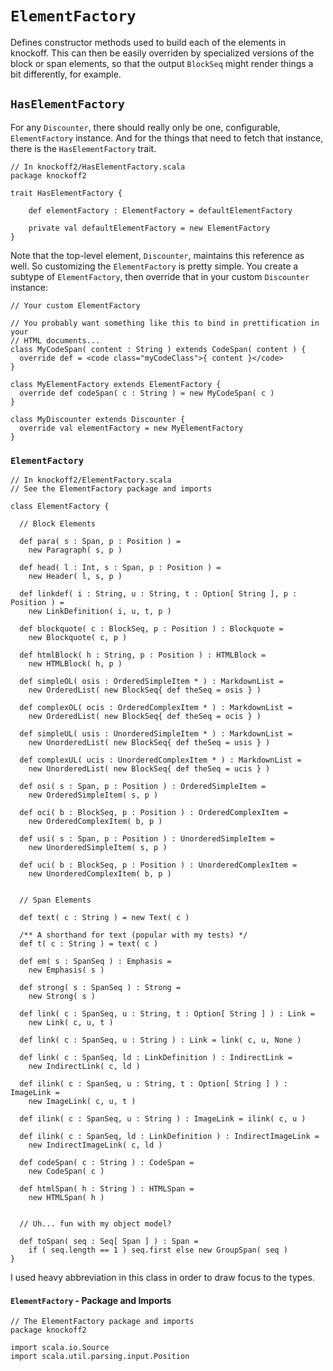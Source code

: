 `ElementFactory`
================

Defines constructor methods used to build each of the elements in knockoff. This
can then be easily overriden by specialized versions of the block or span elements,
so that the output `BlockSeq` might render things a bit differently, for example.

## `HasElementFactory`

For any `Discounter`, there should really only be one, configurable,
`ElementFactory` instance. And for the things that need to fetch that instance,
there is the `HasElementFactory` trait.

    // In knockoff2/HasElementFactory.scala
    package knockoff2
    
    trait HasElementFactory {
    
        def elementFactory : ElementFactory = defaultElementFactory
        
        private val defaultElementFactory = new ElementFactory
    }

Note that the top-level element, `Discounter`, maintains this reference as well. So
customizing the `ElementFactory` is pretty simple. You create a subtype of
`ElementFactory`, then override that in your custom `Discounter` instance:

    // Your custom ElementFactory
    
    // You probably want something like this to bind in prettification in your
    // HTML documents...
    class MyCodeSpan( content : String ) extends CodeSpan( content ) {
      override def = <code class="myCodeClass">{ content }</code>
    }
    
    class MyElementFactory extends ElementFactory {
      override def codeSpan( c : String ) = new MyCodeSpan( c )
    }
    
    class MyDiscounter extends Discounter {
      override val elementFactory = new MyElementFactory
    }

### `ElementFactory`

    // In knockoff2/ElementFactory.scala
    // See the ElementFactory package and imports
    
    class ElementFactory {

      // Block Elements
      
      def para( s : Span, p : Position ) =
        new Paragraph( s, p )
      
      def head( l : Int, s : Span, p : Position ) =
        new Header( l, s, p )
      
      def linkdef( i : String, u : String, t : Option[ String ], p : Position ) =
        new LinkDefinition( i, u, t, p )
      
      def blockquote( c : BlockSeq, p : Position ) : Blockquote =
        new Blockquote( c, p )
      
      def htmlBlock( h : String, p : Position ) : HTMLBlock =
        new HTMLBlock( h, p )
      
      def simpleOL( osis : OrderedSimpleItem * ) : MarkdownList =
        new OrderedList( new BlockSeq{ def theSeq = osis } )
      
      def complexOL( ocis : OrderedComplexItem * ) : MarkdownList =
        new OrderedList( new BlockSeq{ def theSeq = ocis } )
      
      def simpleUL( usis : UnorderedSimpleItem * ) : MarkdownList =
        new UnorderedList( new BlockSeq{ def theSeq = usis } )

      def complexUL( ucis : UnorderedComplexItem * ) : MarkdownList =
        new UnorderedList( new BlockSeq{ def theSeq = ucis } )
      
      def osi( s : Span, p : Position ) : OrderedSimpleItem =
        new OrderedSimpleItem( s, p )
      
      def oci( b : BlockSeq, p : Position ) : OrderedComplexItem =
        new OrderedComplexItem( b, p )

      def usi( s : Span, p : Position ) : UnorderedSimpleItem =
        new UnorderedSimpleItem( s, p )

      def uci( b : BlockSeq, p : Position ) : UnorderedComplexItem =
        new UnorderedComplexItem( b, p )
      
      
      // Span Elements
      
      def text( c : String ) = new Text( c )
      
      /** A shorthand for text (popular with my tests) */
      def t( c : String ) = text( c )
      
      def em( s : SpanSeq ) : Emphasis =
        new Emphasis( s )
      
      def strong( s : SpanSeq ) : Strong =
        new Strong( s )
      
      def link( c : SpanSeq, u : String, t : Option[ String ] ) : Link =
        new Link( c, u, t )
      
      def link( c : SpanSeq, u : String ) : Link = link( c, u, None )
      
      def link( c : SpanSeq, ld : LinkDefinition ) : IndirectLink =
        new IndirectLink( c, ld )
      
      def ilink( c : SpanSeq, u : String, t : Option[ String ] ) : ImageLink =
        new ImageLink( c, u, t )
      
      def ilink( c : SpanSeq, u : String ) : ImageLink = ilink( c, u )
      
      def ilink( c : SpanSeq, ld : LinkDefinition ) : IndirectImageLink =
        new IndirectImageLink( c, ld )
      
      def codeSpan( c : String ) : CodeSpan =
        new CodeSpan( c )
      
      def htmlSpan( h : String ) : HTMLSpan =
        new HTMLSpan( h )
      
      
      // Uh... fun with my object model?
      
      def toSpan( seq : Seq[ Span ] ) : Span =
        if ( seq.length == 1 ) seq.first else new GroupSpan( seq )
    }

I used heavy abbreviation in this class in order to draw focus to the types.

#### `ElementFactory` - Package and Imports

    // The ElementFactory package and imports
    package knockoff2
    
    import scala.io.Source
    import scala.util.parsing.input.Position